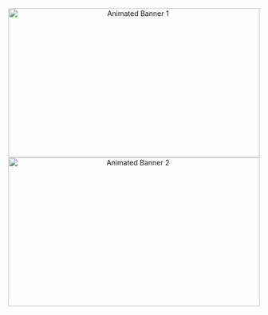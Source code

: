

<div style="text-align: center;">

  <!-- First GIF (Full width) -->
  <img src="https://i.imgur.com/QTPq2GC.gif" alt="Animated Banner 1" style="width: 100%; height: 300px; display: block; margin: 0 auto;">

  <!-- Second GIF (Full width) -->
  <img src="https://i.pinimg.com/originals/31/fa/01/31fa01bbb94c8df00335bba99fcf2cd8.gif" alt="Animated Banner 2" style="width: 100%; height: 300px; display: block; margin: 0 auto;">

</div>
